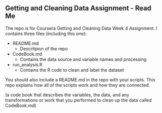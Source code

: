 ## Getting and Cleaning Data Assignment - Read Me

The repo is for Coursera Getting and Cleaning Data Week 4 Assignment.  I contains three files (including this one):  
* README.md
  * Descritpion of the repo
* CodeBook.md
  * Contains the data source and variable names and processing
* run_analysis.R
  * Contains the R code to clean and label the dataset




  
You should also include a README.md in the repo with your scripts. This repo explains how all of the scripts work and how they are connected.

(a code book that describes the variables, the data, and any transformations or work that you performed to clean up the data called CodeBook.md)